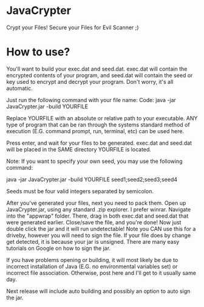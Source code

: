 JavaCrypter
===========

Crypt your Files!
Secure your Files for Evil Scanner ;) 


How to use?
===========

You'll want to build your exec.dat and seed.dat. exec.dat will contain the encrypted contents of your program, and seed.dat will contain the seed or key used to encrypt and decrypt your program. Don't worry, it's all automatic.

Just run the following command with your file name:
Code:
java -jar JavaCrypter.jar -build YOURFILE

Replace YOURFILE with an absolute or relative path to your executable. ANY type of program that can be ran through the systems standard method of execution (E.G. command prompt, run, terminal, etc) can be used here. 

Press enter, and wait for your files to be generated. exec.dat and seed.dat will be placed in the SAME directory YOURFILE is located.

Note: If you want to specify your own seed, you may use the following command:

java -jar JavaCrypter.jar -build YOURFILE seed1;seed2;seed3;seed4

Seeds must be four valid integers separated by semicolon.

After you've generated your files, next you need to pack them. Open up JavaCrypter.jar, using any standard .zip explorer. I prefer winrar. Navigate into the "appwrap" folder. There, drag in both exec.dat and seed.dat that were generated earlier. Close/save the file, and you're done! Now just double click the jar and it will run undetectable! Note you CAN use this for a driveby, however you will need to sign the file. If your file does by change get detected, it is because your jar is unsigned. There are many easy tutorials on Google on how to sign the jar. 

If you have problems opening or building, it will most likely be due to incorrect installation of Java (E.G. no environmental variables set) or incorrect file association. Otherwise, post here and I'll get to it usually same day.

Next release will include auto building and possibly an option to auto sign the jar.

